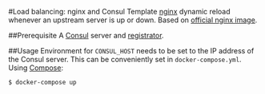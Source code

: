 #Load balancing: nginx and Consul Template
[nginx](http://nginx.org/en/) dynamic reload whenever an upstream server is up or down. Based on [official nginx image](https://registry.hub.docker.com/_/nginx/).

##Prerequisite
A [Consul](https://www.consul.io/) server and [registrator](https://github.com/gliderlabs/registrator).

##Usage
Environment for `CONSUL_HOST` needs to be set to the IP address of the Consul server. This can be conveniently set in `docker-compose.yml`. Using [Compose](https://github.com/docker/compose):

```console
$ docker-compose up
```
